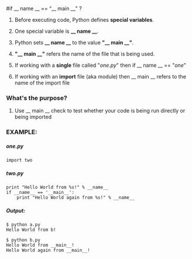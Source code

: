 #if __ name __ == “__ main __" ?

1. Before executing code, Python defines **special variables**.

2. One special variable is **__ name __**.

  1. Python sets **__ name __** to the value **"__ main __"**.

  2. **"__ main __"** refers the name of the file that is being used.

  3. If working with a **single** file called "*one.py*" then if __ name __ == "*one*"

  4. If working with an **import** file (aka module) then __ main __ refers to the name of the import file

### What's the purpose?

1. Use __ main __ check to test whether your code is being run directly or being imported

### EXAMPLE:

##### one.py
```
import two
```

##### two.py
```
print "Hello World from %s!" % __name__
if __name__ == '__main__':
	print "Hello World again from %s!" % __name__
```

##### Output:

```
$ python a.py
Hello World from b!
```
```
$ python b.py
Hello World from __main__!
Hello World again from __main__!
```
